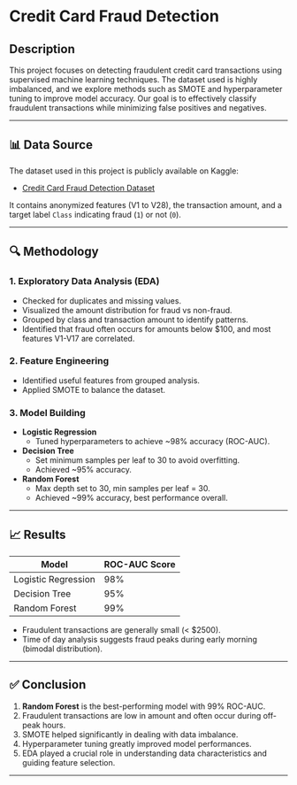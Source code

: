 
# Credit Card Fraud Detection

## Description
This project focuses on detecting fraudulent credit card transactions using supervised machine learning techniques. The dataset used is highly imbalanced, and we explore methods such as SMOTE and hyperparameter tuning to improve model accuracy. Our goal is to effectively classify fraudulent transactions while minimizing false positives and negatives.

---

## 📊 Data Source
The dataset used in this project is publicly available on Kaggle:
- [Credit Card Fraud Detection Dataset](https://www.kaggle.com/datasets/mlg-ulb/creditcardfraud)

It contains anonymized features (V1 to V28), the transaction amount, and a target label `Class` indicating fraud (`1`) or not (`0`).

---

## 🔍 Methodology

### 1. Exploratory Data Analysis (EDA)
- Checked for duplicates and missing values.
- Visualized the amount distribution for fraud vs non-fraud.
- Grouped by class and transaction amount to identify patterns.
- Identified that fraud often occurs for amounts below $100, and most features V1-V17 are correlated.

### 2. Feature Engineering
- Identified useful features from grouped analysis.
- Applied SMOTE to balance the dataset.

### 3. Model Building
- **Logistic Regression**
  - Tuned hyperparameters to achieve ~98% accuracy (ROC-AUC).
- **Decision Tree**
  - Set minimum samples per leaf to 30 to avoid overfitting.
  - Achieved ~95% accuracy.
- **Random Forest**
  - Max depth set to 30, min samples per leaf = 30.
  - Achieved ~99% accuracy, best performance overall.

---

## 📈 Results
| Model              | ROC-AUC Score |
|-------------------|---------------|
| Logistic Regression | 98%         |
| Decision Tree       | 95%         |
| Random Forest       | 99%         |

- Fraudulent transactions are generally small (< $2500).
- Time of day analysis suggests fraud peaks during early morning (bimodal distribution).

---

## ✅ Conclusion
1. **Random Forest** is the best-performing model with 99% ROC-AUC.
2. Fraudulent transactions are low in amount and often occur during off-peak hours.
3. SMOTE helped significantly in dealing with data imbalance.
4. Hyperparameter tuning greatly improved model performances.
5. EDA played a crucial role in understanding data characteristics and guiding feature selection.

---
